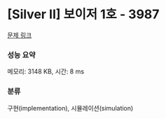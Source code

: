 # [Silver II] 보이저 1호 - 3987 

[문제 링크](https://www.acmicpc.net/problem/3987) 

### 성능 요약

메모리: 3148 KB, 시간: 8 ms

### 분류

구현(implementation), 시뮬레이션(simulation)

